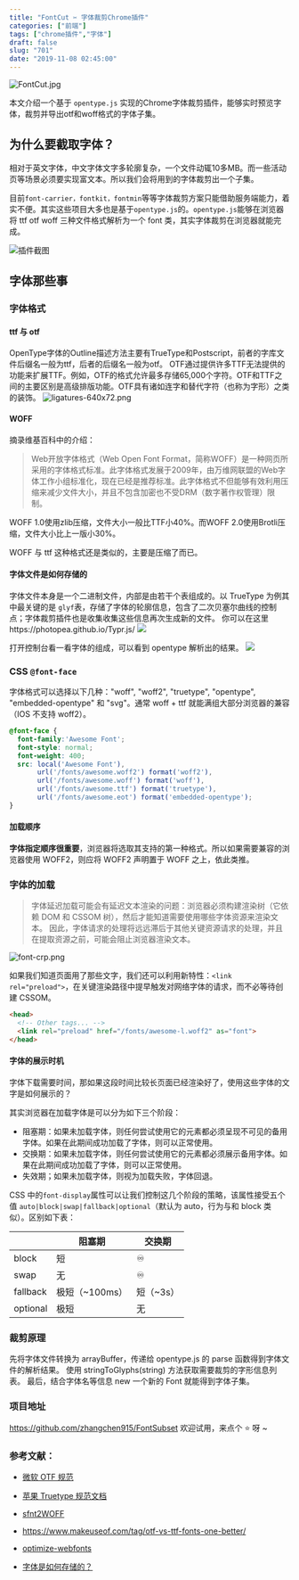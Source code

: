 ```yaml
---
title: "FontCut ✂ 字体裁剪Chrome插件"
categories: ["前端"]
tags: ["chrome插件","字体"]
draft: false
slug: "701"
date: "2019-11-08 02:45:00"
---
```


![FontCut.jpg][1]

本文介绍一个基于 `opentype.js` 实现的Chrome字体裁剪插件，能够实时预览字体，裁剪并导出otf和woff格式的字体子集。


## 为什么要截取字体？
相对于英文字体，中文字体文字多轮廓复杂，一个文件动辄10多MB。而一些活动页等场景必须要实现富文本。所以我们会将用到的字体裁剪出一个子集。

目前`font-carrier，fontkit，fontmin`等等字体裁剪方案只能借助服务端能力，着实不便。其实这些项目大多也是基于`opentype.js`的。`opentype.js`能够在浏览器将 ttf otf woff 三种文件格式解析为一个 font 类，其实字体裁剪在浏览器就能完成。

![插件截图][2]

## 字体那些事

### 字体格式
#### ttf 与 otf
OpenType字体的Outline描述方法主要有TrueType和Postscript，前者的字库文件后缀名一般为ttf，后者的后缀名一般为otf。
OTF通过提供许多TTF无法提供的功能来扩展TTF。例如，OTF的格式允许最多存储65,000个字符。OTF和TTF之间的主要区别是高级排版功能。OTF具有诸如连字和替代字符（也称为字形）之类的装饰。
![ligatures-640x72.png][3]


#### WOFF
摘录维基百科中的介绍：
> Web开放字体格式（Web Open Font Format，简称WOFF）是一种网页所采用的字体格式标准。此字体格式发展于2009年，由万维网联盟的Web字体工作小组标准化，现在已经是推荐标准。此字体格式不但能够有效利用压缩来减少文件大小，并且不包含加密也不受DRM（数字著作权管理）限制。

WOFF 1.0使用zlib压缩，文件大小一般比TTF小40%。而WOFF 2.0使用Brotli压缩，文件大小比上一版小30%。

WOFF 与 ttf 这种格式还是类似的，主要是压缩了而已。

#### 字体文件是如何存储的
字体文件本身是一个二进制文件，内部是由若干个表组成的。以 TrueType 为例其中最关键的是 `glyf`表，存储了字体的轮廓信息，包含了二次贝塞尔曲线的控制点；字体裁剪插件也是收集收集这些信息再次生成新的文件。
你可以在这里https://photopea.github.io/Typr.js/ 
![](https://i.loli.net/2020/10/13/OLe1V5WNEn9o6GH.png)

打开控制台看一看字体的组成，可以看到 opentype 解析出的结果。
![](https://i.loli.net/2020/10/13/LkF2ZBWsMVrnmdl.png)

### CSS `@font-face`

字体格式可以选择以下几种："woff", "woff2", "truetype", "opentype", "embedded-opentype" 和 "svg"。通常 woff + ttf 就能满组大部分浏览器的兼容（IOS 不支持 woff2）。

```css
@font-face {
  font-family:'Awesome Font';
  font-style: normal;
  font-weight: 400;
  src: local('Awesome Font'),
       url('/fonts/awesome.woff2') format('woff2'),
       url('/fonts/awesome.woff') format('woff'),
       url('/fonts/awesome.ttf') format('truetype'),
       url('/fonts/awesome.eot') format('embedded-opentype');
}
```

#### 加载顺序
**字体指定顺序很重要**，浏览器将选取其支持的第一种格式。所以如果需要兼容的浏览器使用 WOFF2，则应将 WOFF2 声明置于 WOFF 之上，依此类推。

### 字体的加载
> 字体延迟加载可能会有延迟文本渲染的问题：浏览器必须构建渲染树（它依赖 DOM 和 CSSOM 树），然后才能知道需要使用哪些字体资源来渲染文本。 因此，字体请求的处理将远远滞后于其他关键资源请求的处理，并且在提取资源之前，可能会阻止浏览器渲染文本。

![font-crp.png][4]

如果我们知道页面用了那些文字，我们还可以利用新特性：`<link rel="preload">`，在关键渲染路径中提早触发对网络字体的请求，而不必等待创建 CSSOM。

```html
<head>
  <!-- Other tags... -->
  <link rel="preload" href="/fonts/awesome-l.woff2" as="font">
</head>
```

#### 字体的展示时机

字体下载需要时间，那如果这段时间比较长页面已经渲染好了，使用这些字体的文字是如何展示的？

其实浏览器在加载字体是可以分为如下三个阶段：
- 阻塞期：如果未加载字体，则任何尝试使用它的元素都必须呈现不可见的备用字体。如果在此期间成功加载了字体，则可以正常使用。
- 交换期：如果未加载字体，则任何尝试使用它的元素都必须展示备用字体。如果在此期间成功加载了字体，则可以正常使用。
- 失效期；如果未加载字体，则视为加载失败，字体回退。

CSS 中的`font-display`属性可以让我们控制这几个阶段的策略，该属性接受五个值 `auto|block|swap|fallback|optional`（默认为 auto，行为与和 block 类似）。区别如下表：


|          |  阻塞期   | 交换期 |
| -------- | --------------- | ----------- |
| block    | 短           | ♾        |
| swap     | 无            | ♾           |
| fallback | 极短（~100ms） | 短（~3s）     |
| optional | 极短            | 无        |

### 裁剪原理
先将字体文件转换为 arrayBuffer，传递给 opentype.js 的 parse 函数得到字体文件的解析结果。
使用 stringToGlyphs(string) 方法获取需要裁剪的字形信息列表。
最后，结合字体名等信息 new 一个新的 Font 就能得到字体子集。

### 项目地址
https://github.com/zhangchen915/FontSubset 
欢迎试用，来点个 ⭐ 呀 ~


### 参考文献：
- [微软 OTF 规范](http://www.microsoft.com/typography/otspec/otff.htm "OTF")
- [苹果 Truetype 规范文档](https://developer.apple.com/fonts/TTRefMan/RM06/Chap6.html "Truetype")
- [sfnt2WOFF]( https://github.com/odemiral/woff2sfnt-sfnt2woff/blob/master/ "WOFF")
- https://www.makeuseof.com/tag/otf-vs-ttf-fonts-one-better/
- [optimize-webfonts][7]
- [字体是如何存储的？](https://zhuanlan.zhihu.com/p/53036815 "字体是如何存储的？") 


  [1]: https://img.bi-bo.cn/2019/11/1086516777.jpg
  [2]: https://img.bi-bo.cn/2019/11/2484991210.png
  [3]: https://img.bi-bo.cn/2019/11/2874624131.png
  [4]: https://img.bi-bo.cn/2019/11/4080563420.png
  [5]: https://github.com/zhangchen915/FontSubset
  [6]: https://github.com/caryll/
  [7]: https://developers.google.com/web/fundamentals/performance/optimizing-content-efficiency/webfont-optimization#%E4%BC%98%E5%8C%96%E5%8A%A0%E8%BD%BD%E5%92%8C%E6%B8%B2%E6%9F%93
